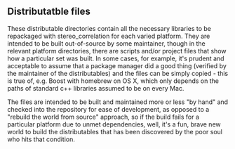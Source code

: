 Distributatble files
------

These distributable directories contain all the necessary libraries to be repackaged with stereo_correlation for each varied platform. They are intended to be built out-of-source by some maintainer, though in the relevant platform directories, there are scripts and/or project files that show how a particular set was built. In some cases, for example, it's prudent and acceptable to assume that a package manager did a good thing (verified by the maintainer of the distributables) and the files can be simply copied - this is true of, e.g. Boost with homebrew on OS X, which only depends on the paths of standard c++ libraries assumed to be on every Mac.

The files are intended to be built and maintained more or less "by hand" and checked into the repository for ease of development, as opposed to a "rebuild the world from source" approach, so if the build fails for a particular platform due to unmet dependencies, well, it's a fun, brave new world to build the distributables that has been discovered by the poor soul who hits that condition.
